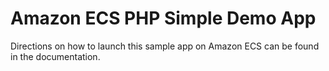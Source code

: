 # Amazon ECS PHP Simple Demo App
Directions on how to launch this sample app on Amazon ECS can be found in the documentation.
